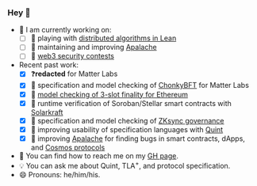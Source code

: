 ### Hey 👋

<!--
**konnov/konnov** is a ✨ _special_ ✨ repository because its `README.md` (this file) appears on your GitHub profile.

Here are some ideas to get you started:

- 🔭 I’m currently working on ...
- 🌱 I’m currently learning ...
- 👯 I’m looking to collaborate on ...
- 🤔 I’m looking for help with ...
- 💬 Ask me about ...
- 📫 How to reach me: ...
- 😄 Pronouns: ...
- ⚡ Fun fact: ...
-->

- :steam_locomotive: I am currently working on:
  - [ ] 🍨 playing with [distributed algorithms in Lean](https://github.com/konnov/leanda/)
  - [ ] 💙 maintaining and improving [Apalache](https://github.com/apalache-mc/apalache/)
  - [ ] 💸 [web3 security contests](https://konnov.phd/portfolio/audits/)
- Recent past work:
  - [x] ❓**redacted** for Matter Labs
  - [x] :cookie: specification and model checking of [ChonkyBFT](https://protocols-made-fun.com/consensus/matterlabs/quint/specification/modelchecking/2024/07/29/chonkybft.html) for Matter Labs
  - [x] :doughnut: [model checking of 3-slot finality for Ethereum](https://github.com/freespek/ssf-mc)
  - [x] 🌟 runtime verification of Soroban/Stellar smart contracts with [Solarkraft](https://konnov.phd/portfolio/solarkraft/)
  - [x] :candy: specification and model checking of [ZKsync governance](https://protocols-made-fun.com/zksync/matterlabs/quint/specification/modelchecking/2024/09/12/zksync-governance.html)
  - [x] :lollipop: improving usability of specification languages with [Quint](https://github.com/informalsystems/quint/)
  - [x] :carousel_horse: improving [Apalache](https://github.com/informalsystems/apalache/) for finding bugs in smart contracts, dApps, and [Cosmos protocols](https://cosmos.network/)
- :flashlight: You can find how to reach me on my [GH page](https://konnov.github.io/).
- :bulb: You can ask me about Quint, TLA<sup>+</sup>, and protocol specification.
- 😄 Pronouns: he/him/his.
